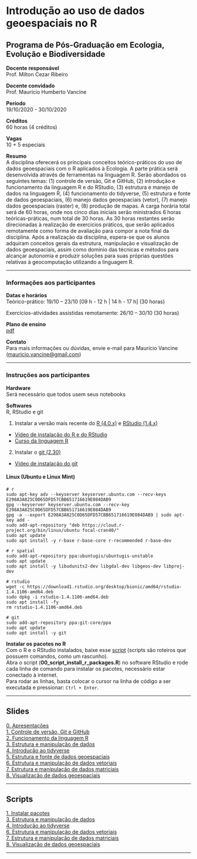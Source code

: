 # Introdução ao uso de dados geoespaciais no R

## Programa de Pós-Graduação em Ecologia, Evolução e Biodiversidade

**Docente responsável** <br>
Prof. Milton Cezar Ribeiro

**Docente convidado** <br>
Prof. Maurício Humberto Vancine

**Período** <br>
19/10/2020 - 30/10/2020

**Créditos** <br>
60 horas (4 créditos)

**Vagas** <br>
10 + 5 especiais

**Resumo** <br>
A disciplina oferecerá os principais conceitos teórico-práticos do uso de dados geoespaciais com o R aplicados à Ecologia. A parte prática será desenvolvida através de ferramentas na linguagem R. Serão abordados os seguintes temas: (1) controle de versão, Git e GitHub, (2) introdução e funcionamento da linguagem R e do RStudio, (3) estrutura e manejo de dados na linguagem R, (4) funcionamento do tidyverse, (5) estrutura e fonte de dados geoespaciais, (6) manejo dados geoespaciais (vetor), (7) manejo dados geoespaciais (raster) e, (8) produção de mapas. A carga horária total será de 60 horas, onde nos cinco dias iniciais serão ministrados 6 horas teóricas-práticas, num total de 30 horas. As 30 horas restantes serão direcionadas à realização de exercícios práticos, que serão aplicados remotamente como forma de avaliação para compor a nota final da disciplina. Após a realização da disciplina, espera-se que os alunos adquiram conceitos gerais da estrutura, manipulação e visualização de dados geoespaciais, assim como domínio das técnicas e métodos para alcançar autonomia e produzir soluções para suas próprias questões relativas à geocomputação utilizando a linguagem R.

---

### Informações aos participantes

**Datas e horários** <br>
Teórico-prático: 19/10 – 23/10 [09 h - 12 h | 14 h - 17 h] (30 horas)

Exercícios-atividades assistidas remotamente: 26/10 – 30/10 (30 horas)

**Plano de ensino** <br> 
[pdf](https://github.com/mauriciovancine/disciplina-analise-geoespacial-r/blob/master/00_plano_ensino/plano_ensino_analise_geoespacial_r.pdf)

**Contato** <br>
Para mais informações ou dúvidas, envie e-mail para Maurício Vancine (mauricio.vancine@gmail.com)

---

### Instruções aos participantes

**Hardware** <br>
Será necessário que todos usem seus notebooks

**Softwares**<br>
R, RStudio e git <br>

1. Instalar a versão mais recente do [R (4.0.x)](https://www.r-project.org) e [RStudio (1.4.x)](https://www.rstudio.com)
- [Vídeo de instalação do R e do RStudio](https://youtu.be/l1bWvZMNMCM)
- [Curso da linguagem R](https://www.youtube.com/playlist?list=PLucm8g_ezqNq0RMHvzZ8M32xhopFhmsr6)

   

2. Instalar o [git (2.30)](https://git-scm.com/downloads)
- [Vídeo de instalação do git](https://youtu.be/QSfHNEiBd2k)

#### Linux (Ubuntu e Linux Mint)

```
# r
sudo apt-key adv --keyserver keyserver.ubuntu.com --recv-keys E298A3A825C0D65DFD57CBB651716619E084DAB9
gpg --keyserver keyserver.ubuntu.com --recv-key E298A3A825C0D65DFD57CBB651716619E084DAB9
gpg -a --export E298A3A825C0D65DFD57CBB651716619E084DAB9 | sudo apt-key add -
sudo add-apt-repository "deb https://cloud.r-project.org/bin/linux/ubuntu focal-cran40/"
sudo apt update
sudo apt install -y r-base r-base-core r-recommended r-base-dev

# r spatial
sudo add-apt-repository ppa:ubuntugis/ubuntugis-unstable
sudo apt update
sudo apt install -y libudunits2-dev libgdal-dev libgeos-dev libproj-dev

# rstudio
wget -c https://download1.rstudio.org/desktop/bionic/amd64/rstudio-1.4.1106-amd64.deb
sudo dpkg -i rstudio-1.4.1106-amd64.deb
sudo apt install -fy
rm rstudio-1.4.1106-amd64.deb

# git
sudo add-apt-repository ppa:git-core/ppa 
sudo apt update
sudo apt install -y git

```

**Instalar os pacotes no R** <br>
Com o R e o RStudio instalados, baixe esse [script](https://github.com/mauriciovancine/disciplina-analise-geoespacial-r/blob/master/02_scripts/00_script_install_packages.R) (scripts são roteiros que possuem comandos, como um rascunho). <br>
Abra o script (**00_script_install_r_packages.R**) no software RStudio e rode cada linha de comando para instalar os pacotes, necessário estar conectado à internet. <br>
Para rodar as linhas, basta colocar o cursor na linha de código a ser executada e pressionar: `Ctrl + Enter`.


---

## Slides

[0. Apresentações](https://github.com/mauriciovancine/course-geospatial-data-r/01_aulas/00_pres_intro_geocomp_r.html) <br>
[1. Controle de versão, Git e GitHub](https://github.com/mauriciovancine/course-geospatial-data-r/01_aulas/01_pres_intro_geocomp_r.html) <br>
[2. Funcionamento da linguagem R](https://github.com/mauriciovancine/course-geospatial-data-r/01_aulas/02_pres_intro_geocomp_r.html) <br>
[3. Estrutura e manipulação de dados](https://github.com/mauriciovancine/course-geospatial-data-r/01_aulas/03_pres_intro_geocomp_r.html) <br>
[4. Introdução ao tidyverse](https://github.com/mauriciovancine/course-geospatial-data-r/01_aulas/04_pres_intro_geocomp_r.html) <br>
[5. Estrutura e fonte de dados geoespaciais](https://github.com/mauriciovancine/course-geospatial-data-r/01_aulas/05_pres_intro_geocomp_r.html) <br>
[6. Estrutura e manipulação de dados vetoriais](https://github.com/mauriciovancine/course-geospatial-data-r/01_aulas/06_pres_intro_geocomp_r.html) <br>
[7. Estrutura e manipulação de dados matriciais](https://github.com/mauriciovancine/course-geospatial-data-r/01_aulas/07_pres_intro_geocomp_r.html) <br>
[8. Visualização de dados geoespaciais](https://github.com/mauriciovancine/course-geospatial-data-r/01_aulas/08_pres_intro_geocomp_r.html)

---

## Scripts

[1. Instalar pacotes](https://github.com/mauriciovancine/course-geospatial-data-r/blob/master/02_scripts/00_script_install_packages.R) <br>
[3. Estrutura e manipulação de dados](https://github.com/mauriciovancine/course-geospatial-data-r/blob/master/02_scripts/03_script_intro_geocomp_r.R) <br>
[4. Introdução ao tidyverse](https://github.com/mauriciovancine/course-geospatial-data-r/blob/master/02_scripts/04_script_intro_geocomp_r.R) <br>
[6. Estrutura e manipulação de dados vetoriais](https://github.com/mauriciovancine/course-geospatial-data-r/blob/master/02_scripts/06_script_intro_geocomp_r.R) <br>
[7. Estrutura e manipulação de dados matriciais](https://github.com/mauriciovancine/course-geospatial-data-r/blob/master/02_scripts/07_script_intro_geocomp_r.R) <br>
[8. Visualização de dados geoespaciais](https://github.com/mauriciovancine/course-geospatial-data-r/blob/master/02_scripts/08_script_intro_geocomp_r.R) <br>

---
